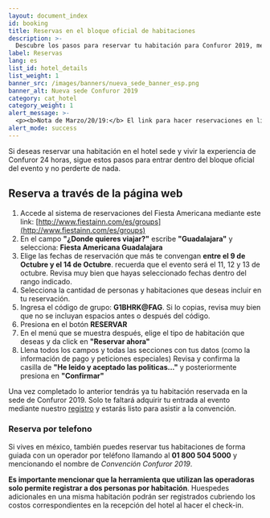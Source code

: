 ```yaml
---
layout: document_index
id: booking
title: Reservas en el bloque oficial de habitaciones
description: >-
  Descubre los pasos para reservar tu habitación para Confuror 2019, mediante el bloque oficial de reservaciones para Confuror 2019.
label: Reservas
lang: es
list_id: hotel_details
list_weight: 1
banner_src: /images/banners/nueva_sede_banner_esp.png
banner_alt: Nueva sede Confuror 2019
category: cat_hotel
category_weight: 1
alert_message: >-
  <p><b>Nota de Marzo/20/19:</b> El link para hacer reservaciones en línea fue actualizado por la administración del hotel, esta página se encuentra con la información al día para realizar tu reservación sin problemas.</p>
alert_mode: success
---
```


Si deseas reservar una habitación en el hotel sede y vivir la experiencia de Confuror 24 horas, sigue estos pasos para entrar dentro del bloque oficial del evento y no perderte de nada.

## Reserva a través de la página web

1. Accede al sistema de reservaciones del Fiesta Americana mediante este link: [http://www.fiestainn.com/es/groups](http://www.fiestainn.com/es/groups)
2. En el campo **"¿Donde quieres viajar?"** escribe **"Guadalajara"** y selecciona: **Fiesta Americana Guadalajara**
3. Elige las fechas de reservación que más te convengan **entre el 9 de Octubre y el 14 de Octubre**. recuerda que el evento será el 11, 12 y 13 de octubre. Revisa muy bien que hayas seleccionado fechas dentro del rango indicado.
4. Selecciona la cantidad de personas y habitaciones que deseas incluir en tu reservación.
5. Ingresa el código de grupo: **G1BHRK@FAG**. Si lo copias, revisa muy bien que no se incluyan espacios antes o después del código.
6. Presiona en el botón **RESERVAR**
7. En el menú que se muestra después, elige el tipo de habitación que deseas y da click en **"Reservar ahora"**
8. Llena todos los campos y todas las secciones con tus datos (como la información de pago y peticiones especiales) Revisa y confirma la casilla de **"He leido y aceptado las politicas..."** y posteriormente presiona en **"Confirmar"**

Una vez completado lo anterior tendrás ya tu habitación reservada en la sede de Confuror 2019. Solo te faltará adquirir tu entrada al evento mediante nuestro [registro](/es/registro) y estarás listo para asistir a la convención.

### Reserva por telefono

Si vives en méxico, también puedes reservar tus habitaciones de forma guiada con un operador por teléfono llamando al **01 800 504 5000** y mencionando el nombre de *Convención Confuror 2019*.

**Es importante mencionar que la herramienta que utilizan las operadoras solo permite registrar a dos personas por habitación**. Huespedes adicionales en una misma habitación podrán ser registrados cubriendo los costos correspondientes en la recepción del hotel al hacer el check-in.